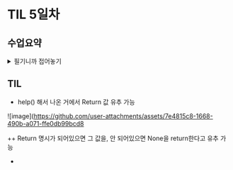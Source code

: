 # TIL 5일차
## 수업요약
<details>
<summary>필기니까 접어놓기</summary>

<!-- summary 아래 한칸 공백 두어야함 -->
### Data Structure 
- Method
   - 객체에 속한 함수로 상태를 조작이나 동작 수행하는 호출(함수처럼 ()필수)
   - Method는 class에 속해있음. ex) append는 list 클래스에
   - class와 function의 차이는 나중 수업에 보자
   - 문자열 조회/탐색 및 검증 메서드의 예시  
     ```python
     # find : x의 첫 번째 위치를 반환. 없으면 -1을 반환
     text = 'banana'
     print(text.find('a')) #1
     print(text.find('z')) #-1

     # index : x의 첫 번째 위치를 반환. 없으면 오류
     print(text.index('a')) #1
     print(text.index('z')) #ValueError

     # is가 붙어있으면 bolean이 결과. 함수 만들때 직관참고
     
     # isupper, islower : 문자열이 모두 대/소문자인가?, boolean으로 반환
     string1 = 'HELLO'
     string2 = 'Hello'
     print(string1.isupper())  # True
     print(string2.isupper())  # False
     print(string1.islower())  # False
     print(string2.islower())  # False

     # isalpha : 문자열이 모두 알파벳인가?
     string1 = 'Hello'
     string2 = '123heis98576ssh'
     print(string1.isalpha())  # True
     print(string2.isalpha())  # False
     ```
       
  -  문자열 조작 메서드(str 조작 불가능이기때문에 새 문자열을 반환)
     - replace(old, new[]) 에서 대괄호는 프로그래밍 언어 문법으로 선택적 인자라는 뜻 
     ```python
     # 중요한 건 위에 4개 밑에는 그런 게 있다 정도만
     
     # replace(old, new[,count]) : 바꿀 대상 글자를 새로운 글자로 바꿔서 반환
     text = 'Hello, world! world world'
     new_text1 = text.replace('world','Python')
     new_text2 = text.replace('world','Python', 1)
     print(new_text1)  # Hello, Python! Python Python
     print(new_text2)  # Hello, Python! world world

     # strip([chars]) : 문자열의 시작과 끝에 있는 공백 혹은 지정한 문자를 제거
     text = '  Hello, world!  '
     new_text = text.strip()
     print(new_text) # Hello, world!

     # split(sep=None, maxsplit=-1) : sep을 구분자 문자열로 사용, 문자열 단어들의 리스트를 반환
     text = 'Hello, world!'
     words1 = text.split(',')
     words2 = text.split()
     print(words1)  # ['Hello', ' world!']
     print(words2)  # ['Hello,', 'world!']
     
     # 'separator'.join(ierable) : iterable의 문자열을 연결한 문자열을 반환
     words = ['Hello', 'world!']
     new_text = '-'join(words)
     print(new_text)  # Hello-world!

     # capitalize : 첫번째 글자를 대문자로 변경
     text = 'heLLo, woRld!'
     new_text1 = text.capitalize()
     print(new_text1)  # Hello, world!

     # title : 문자열 내 띄어쓰기 기준으로 각 단어의 첫 글자는 대문자로, 나머지는 소문자로
     new_text2 = text.title()
     print(new_text2)  # Hello, World!

     # upper : 전부 대문자
     new_text3 = text.upper()
     print(new_text3)  # HELLO, WORLD!

     # lower : 전부 소문자
     new_text4 = text.lower()
     print(new_text4)  # hello, world!

     # swapcase : 대 소문자 서로 변경
     new_text5 = text.swapcase
     print(new_text5)  # HEllO, WOrLD!
     ```
       
   - 리스트 값 추가 및 삭제 메서드 **(문자랑은 달리 리스트는 원본이 바뀜)**
     ```python
     # append(x) : 리스트 마지막에 항목 x를 추가
     my_list = [1, 2, 3]
     my_list.append(4)
     print(my_list)  # [1, 2, 3, 4]
     print(my_list.append(4)) #.append()의 반환값 None, 원본 수정하니까

     # extend(iterable) : 리스트에 다른 반복 가능한 객체의 모든 항목을 추가
     my_list = [1, 2, 3]
     my_list.extend([4, 5, 6])     
     print(my_list)  # [1, 2, 3, 4, 5, 6]

     # append와의 비교
     # .append([4, 5, 6]) 이면 리스트 안에 [4, 5, 6]이 원소로 하나 추가
     # .extend는 list += [4, 5, 6]와 같다
     # iterable 데이터만 추가 가능

     # insert(i, x) : 리스트의 지정한 인덱스 i에 항목 x를 삽입
     my_list = [1, 2, 3]
     my_list(1, 5)
     print(my_list)  # [1, 5, 2, 3]

     # remove(x) : 리스트에서 첫 번째로 일치하는 항목을 삭제
     my_list = [1, 2, 3, 2, 2, 2]
     my_list.remove(2)
     print(my_list)  # [1, 3, 2, 2, 2]

     # pop(i) : 리스트에서 지정한 인덱스의 항목을 제거하고 반환, ()면 마지막을 제거
     my_list = [1, 2, 3, 4, 5]
     item1 = my_list.pop()
     item2 = my_list.pop(0)

     print(item1)  #5
     print(item2)  #1
     print(my_list)  # [2, 3, 4]

     # clear() : 리스트 전부 삭제
     my_list = [1, 2, 3]
     my_list.clear()
     print(my_list)  # []
     ```
   - 리스트 탐색 및 정렬 method  

```python

# index(x) : 리스트에서 첫 번째로 일치하는 항목 x의 인덱스를 반환
my_list = [1, 2, 3]
index = my_list.index(2)
print(index)  # 1

# count(x) : 리스트에서 항목 x의 개수를 반환
my_list = [1, 2, 2, 3, 3, 3]
counting_number = my_list.count(3)
print(counting_number)  # 3

# reverse() : 리스트의 순서를 역순으로 변경 (정렬xxxx)
my_list = [1, 3, 2, 8, 1, 9]
my_list.reverse()
print(my_list.reverse())  #None
print(my_list)  # [9, 1, 8, 2, 3, 1]

# sort() : 원본 리스트를 오름차순으로 정렬
my_list = [3, 2, 100, 1]
my_list.sort()
print(my_list)  # [1, 2, 3, 100]

# sort(내림차순 정렬)
my_list.sort(reverse=True)
print(my_list)  # [100, 3, 2, 1]

```





</details>

## TIL
- help() 해서 나온 거에서 Return 값 유추 가능
  
 ![image](https://github.com/user-attachments/assets/7e4815c8-1668-490b-a071-ffe0db99bcd8   

 ++ Return 명시가 되어있으면 그 값을, 안 되어있으면 None을 return한다고 유추 가능
  
- 
